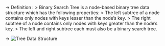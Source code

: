 -> Definition : 
    > Binary Search Tree is a node-based binary tree data structure which has the following properties:
    > The left subtree of a node contains only nodes with keys lesser than the node’s key.
    > The right subtree of a node contains only nodes with keys greater than the node’s key.
    > The left and right subtree each must also be a binary search tree.

-> ![Tree Data Structure](https://upload.wikimedia.org/wikipedia/commons/thumb/d/da/Binary_search_tree.svg/1200px-Binary_search_tree.svg.png)